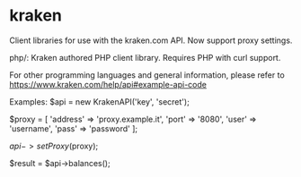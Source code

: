 # kraken

Client libraries for use with the kraken.com API. Now support proxy settings.

php/: Kraken authored PHP client library. Requires PHP with curl support.

For other programming languages and general information, please refer to https://www.kraken.com/help/api#example-api-code

Examples:
$api = new KrakenAPI('key', 'secret');


$proxy = [
     'address' => 'proxy.example.it',
     'port' => '8080',
     'user' => 'username',
     'pass' => 'password'
];

$api->setProxy($proxy);

$result = $api->balances();
